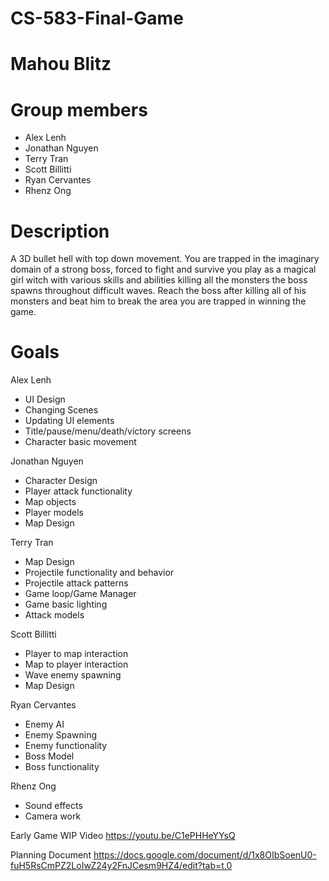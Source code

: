# CS-583-Final-Game
# Mahou Blitz
# Group members
- Alex Lenh
- Jonathan Nguyen
- Terry Tran
- Scott Billitti
- Ryan Cervantes
- Rhenz Ong

# Description
A 3D bullet hell with top down movement. You are trapped in the imaginary domain of a strong boss, forced to fight and survive you play as a magical girl witch with various skills and abilities killing all the monsters the boss spawns throughout difficult waves. Reach the boss after killing all of his monsters and beat him to break the area you are trapped in winning the game. 

# Goals
Alex Lenh 
- UI Design
- Changing Scenes
- Updating UI elements
- Title/pause/menu/death/victory screens
- Character basic movement

Jonathan Nguyen
- Character Design
- Player attack functionality
- Map objects   
- Player models
- Map Design

Terry Tran
- Map Design
- Projectile functionality and behavior
- Projectile attack patterns
- Game loop/Game Manager
- Game basic lighting
- Attack models

Scott Billitti
- Player to map interaction
- Map to player interaction
- Wave enemy spawning
- Map Design

Ryan Cervantes
- Enemy AI
- Enemy Spawning
- Enemy functionality
- Boss Model
- Boss functionality

Rhenz Ong
- Sound effects
- Camera work

Early Game WIP Video
https://youtu.be/C1ePHHeYYsQ

Planning Document
https://docs.google.com/document/d/1x8OIbSoenU0-fuH5RsCmPZ2LoIwZ24y2FnJCesm9HZ4/edit?tab=t.0
